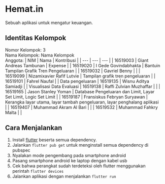 # Hemat.in
Sebuah aplikasi untuk mengatur keuangan.

## Identitas Kelompok
Nomor Kelompok: 3  
Nama Kelompok: Nama Kelompok  
Anggota:
| NIM | Nama | Kontribusi |
| --- | --- | --- |
| 16519003 | Giant Andreas Tambunan | Expense |
| 16519020 | I Gede Govindabhakta | Bantuin Tampilan Grafik Tren Pengeluaran |
| 16519032 | Gavriel Benny | |
| 16519099 | Nizamixavier Rafif Lutvie | Tampilan grafik tren pengeluaran |
| 16519101 | Fahrel Naufal | | Data pengeluaran
| 16519135 | Wisnu Aditya Samiadji | | Visualisasi Data Evaluasi
| 16519138 | Raffi Zulvian Muzhaffar | |
| 16519165 | Jason Stanley Yoman | Database Pengeluaran dan Limit, Layar Set Limit, Logic Set Limit |
| 16519187 | Fransiskus Febryan Suryawan | Kerangka layar utama, layar tambah pengeluaran, layar penghalang aplikasi |
| 16519407 | Muhammad Akram Al Bari | |
| 16519532 | Muhammad Fahkry Malta | |

## Cara Menjalankan
1. Install [flutter](https://flutter.dev/docs/get-started/install) beserta semua dependency.
2. Jalankan `flutter pub get` untuk menginstall semua dependency di pubspec
3. Nyalakan mode pengembang pada smartphone android
4. Pasang smartphone android ke laptop dengan kabel usb
5. Cek bahwa perangkat sudah terdeteksi oleh flutter menggunakan perintah `flutter devices`
6. Jalankan aplikasi dengan menjalankan `flutter run`
